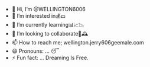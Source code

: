 - 👋 Hi, I’m @WELLINGTON6006
- 👀 I’m interested in💰💵
- 🌱 I’m currently learning📊📈📉
- 💞️ I’m looking to collaborate🔦🕰️
- 📫 How to reach me; wellington.jerry606geemale.com
- 😄 Pronouns: ... 😴
- ⚡ Fun fact: ... Dreaming Is Free. 

<!---
WELLINGTON6006/WELLINGTON6006 is a ✨ special ✨ repository because its `README.md` (this file) appears on your GitHub profile.
You can click the Preview link to take a look at your changes.
--->
